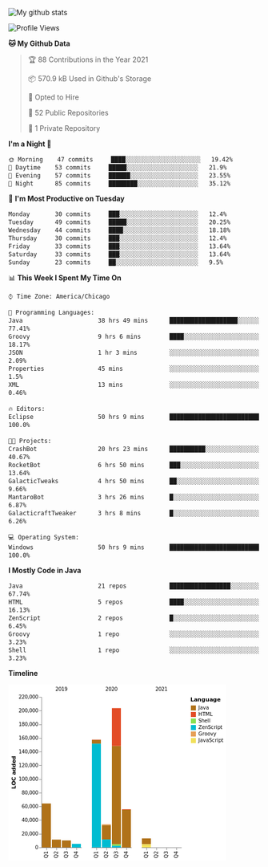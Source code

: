 ![My github stats](https://github-readme-stats.vercel.app/api?username=romvoid95&theme=gruvbox&include_all_commits=true&show_icons=true")

<!--START_SECTION:waka-->
![Profile Views](http://img.shields.io/badge/Profile%20Views-0-blue)

**🐱 My Github Data** 

> 🏆 88 Contributions in the Year 2021
 > 
> 📦 570.9 kB Used in Github's Storage 
 > 
> 💼 Opted to Hire
 > 
> 📜 52 Public Repositories 
 > 
> 🔑 1 Private Repository 
 > 
**I'm a Night 🦉** 

```text
🌞 Morning    47 commits     ████░░░░░░░░░░░░░░░░░░░░░   19.42% 
🌆 Daytime    53 commits     █████░░░░░░░░░░░░░░░░░░░░   21.9% 
🌃 Evening    57 commits     ██████░░░░░░░░░░░░░░░░░░░   23.55% 
🌙 Night      85 commits     ████████░░░░░░░░░░░░░░░░░   35.12%

```
📅 **I'm Most Productive on Tuesday** 

```text
Monday       30 commits     ███░░░░░░░░░░░░░░░░░░░░░░   12.4% 
Tuesday      49 commits     █████░░░░░░░░░░░░░░░░░░░░   20.25% 
Wednesday    44 commits     ████░░░░░░░░░░░░░░░░░░░░░   18.18% 
Thursday     30 commits     ███░░░░░░░░░░░░░░░░░░░░░░   12.4% 
Friday       33 commits     ███░░░░░░░░░░░░░░░░░░░░░░   13.64% 
Saturday     33 commits     ███░░░░░░░░░░░░░░░░░░░░░░   13.64% 
Sunday       23 commits     ██░░░░░░░░░░░░░░░░░░░░░░░   9.5%

```


📊 **This Week I Spent My Time On** 

```text
⌚︎ Time Zone: America/Chicago

💬 Programming Languages: 
Java                     38 hrs 49 mins      ███████████████████░░░░░░   77.41% 
Groovy                   9 hrs 6 mins        ████░░░░░░░░░░░░░░░░░░░░░   18.17% 
JSON                     1 hr 3 mins         ░░░░░░░░░░░░░░░░░░░░░░░░░   2.09% 
Properties               45 mins             ░░░░░░░░░░░░░░░░░░░░░░░░░   1.5% 
XML                      13 mins             ░░░░░░░░░░░░░░░░░░░░░░░░░   0.46%

🔥 Editors: 
Eclipse                  50 hrs 9 mins       █████████████████████████   100.0%

🐱‍💻 Projects: 
CrashBot                 20 hrs 23 mins      ██████████░░░░░░░░░░░░░░░   40.67% 
RocketBot                6 hrs 50 mins       ███░░░░░░░░░░░░░░░░░░░░░░   13.64% 
GalacticTweaks           4 hrs 50 mins       ██░░░░░░░░░░░░░░░░░░░░░░░   9.66% 
MantaroBot               3 hrs 26 mins       █░░░░░░░░░░░░░░░░░░░░░░░░   6.87% 
GalacticraftTweaker      3 hrs 8 mins        █░░░░░░░░░░░░░░░░░░░░░░░░   6.26%

💻 Operating System: 
Windows                  50 hrs 9 mins       █████████████████████████   100.0%

```

**I Mostly Code in Java** 

```text
Java                     21 repos            █████████████████░░░░░░░░   67.74% 
HTML                     5 repos             ████░░░░░░░░░░░░░░░░░░░░░   16.13% 
ZenScript                2 repos             █░░░░░░░░░░░░░░░░░░░░░░░░   6.45% 
Groovy                   1 repo              ░░░░░░░░░░░░░░░░░░░░░░░░░   3.23% 
Shell                    1 repo              ░░░░░░░░░░░░░░░░░░░░░░░░░   3.23%

```


**Timeline**

![Chart not found](https://raw.githubusercontent.com/ROMVoid95/ROMVoid95/master/charts/bar_graph.png) 


<!--END_SECTION:waka-->
